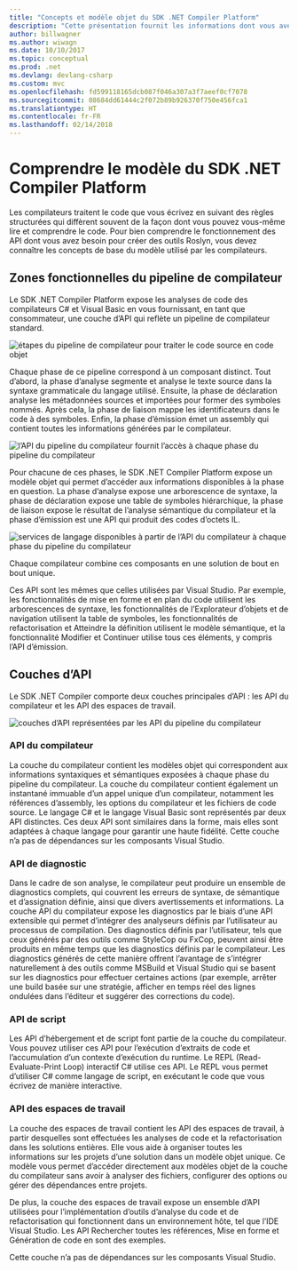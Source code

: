 ```yaml
---
title: "Concepts et modèle objet du SDK .NET Compiler Platform"
description: "Cette présentation fournit les informations dont vous avez besoin pour utiliser efficacement le SDK .NET Compiler Platform. Vous allez découvrir les différentes couches d’API, les principaux types utilisés et le modèle objet global."
author: billwagner
ms.author: wiwagn
ms.date: 10/10/2017
ms.topic: conceptual
ms.prod: .net
ms.devlang: devlang-csharp
ms.custom: mvc
ms.openlocfilehash: fd599118165dcb087f046a307a3f7aeef0cf7078
ms.sourcegitcommit: 08684dd61444c2f072b89b926370f750e456fca1
ms.translationtype: HT
ms.contentlocale: fr-FR
ms.lasthandoff: 02/14/2018
---
```

# <a name="understand-the-net-compiler-platform-sdk-model"></a>Comprendre le modèle du SDK .NET Compiler Platform

Les compilateurs traitent le code que vous écrivez en suivant des règles structurées qui diffèrent souvent de la façon dont vous pouvez vous-même lire et comprendre le code. Pour bien comprendre le fonctionnement des API dont vous avez besoin pour créer des outils Roslyn, vous devez connaître les concepts de base du modèle utilisé par les compilateurs. 

## <a name="compiler-pipeline-functional-areas"></a>Zones fonctionnelles du pipeline de compilateur

Le SDK .NET Compiler Platform expose les analyses de code des compilateurs C# et Visual Basic en vous fournissant, en tant que consommateur, une couche d’API qui reflète un pipeline de compilateur standard.

![étapes du pipeline de compilateur pour traiter le code source en code objet](media/compiler-pipeline.png)

Chaque phase de ce pipeline correspond à un composant distinct. Tout d’abord, la phase d’analyse segmente et analyse le texte source dans la syntaxe grammaticale du langage utilisé. Ensuite, la phase de déclaration analyse les métadonnées sources et importées pour former des symboles nommés. Après cela, la phase de liaison mappe les identificateurs dans le code à des symboles. Enfin, la phase d’émission émet un assembly qui contient toutes les informations générées par le compilateur.

![l’API du pipeline du compilateur fournit l’accès à chaque phase du pipeline du compilateur](media/compiler-pipeline-api.png)

Pour chacune de ces phases, le SDK .NET Compiler Platform expose un modèle objet qui permet d’accéder aux informations disponibles à la phase en question. La phase d’analyse expose une arborescence de syntaxe, la phase de déclaration expose une table de symboles hiérarchique, la phase de liaison expose le résultat de l’analyse sémantique du compilateur et la phase d’émission est une API qui produit des codes d’octets IL.

![services de langage disponibles à partir de l’API du compilateur à chaque phase du pipeline du compilateur](media/compiler-pipeline-lang-svc.png)

Chaque compilateur combine ces composants en une solution de bout en bout unique.

Ces API sont les mêmes que celles utilisées par Visual Studio. Par exemple, les fonctionnalités de mise en forme et en plan du code utilisent les arborescences de syntaxe, les fonctionnalités de l’Explorateur d’objets et de navigation utilisent la table de symboles, les fonctionnalités de refactorisation et Atteindre la définition utilisent le modèle sémantique, et la fonctionnalité Modifier et Continuer utilise tous ces éléments, y compris l’API d’émission. 

## <a name="api-layers"></a>Couches d’API

Le SDK .NET Compiler comporte deux couches principales d’API : les API du compilateur et les API des espaces de travail.

![couches d’API représentées par les API du pipeline du compilateur](media/api-layers.png)

### <a name="compiler-apis"></a>API du compilateur

La couche du compilateur contient les modèles objet qui correspondent aux informations syntaxiques et sémantiques exposées à chaque phase du pipeline du compilateur. La couche du compilateur contient également un instantané immuable d’un appel unique d’un compilateur, notamment les références d’assembly, les options du compilateur et les fichiers de code source. Le langage C# et le langage Visual Basic sont représentés par deux API distinctes. Ces deux API sont similaires dans la forme, mais elles sont adaptées à chaque langage pour garantir une haute fidélité. Cette couche n’a pas de dépendances sur les composants Visual Studio.

### <a name="diagnostic-apis"></a>API de diagnostic

Dans le cadre de son analyse, le compilateur peut produire un ensemble de diagnostics complets, qui couvrent les erreurs de syntaxe, de sémantique et d’assignation définie, ainsi que divers avertissements et informations. La couche API du compilateur expose les diagnostics par le biais d’une API extensible qui permet d’intégrer des analyseurs définis par l’utilisateur au processus de compilation. Des diagnostics définis par l’utilisateur, tels que ceux générés par des outils comme StyleCop ou FxCop, peuvent ainsi être produits en même temps que les diagnostics définis par le compilateur. Les diagnostics générés de cette manière offrent l’avantage de s’intégrer naturellement à des outils comme MSBuild et Visual Studio qui se basent sur les diagnostics pour effectuer certaines actions (par exemple, arrêter une build basée sur une stratégie, afficher en temps réel des lignes ondulées dans l’éditeur et suggérer des corrections du code).

### <a name="scripting-apis"></a>API de script

Les API d’hébergement et de script font partie de la couche du compilateur. Vous pouvez utiliser ces API pour l’exécution d’extraits de code et l’accumulation d’un contexte d’exécution du runtime.
Le REPL (Read-Evaluate-Print Loop) interactif C# utilise ces API. Le REPL vous permet d’utiliser C# comme langage de script, en exécutant le code que vous écrivez de manière interactive.

### <a name="workspaces-apis"></a>API des espaces de travail

La couche des espaces de travail contient les API des espaces de travail, à partir desquelles sont effectuées les analyses de code et la refactorisation dans les solutions entières. Elle vous aide à organiser toutes les informations sur les projets d’une solution dans un modèle objet unique. Ce modèle vous permet d’accéder directement aux modèles objet de la couche du compilateur sans avoir à analyser des fichiers, configurer des options ou gérer des dépendances entre projets.

De plus, la couche des espaces de travail expose un ensemble d’API utilisées pour l’implémentation d’outils d’analyse du code et de refactorisation qui fonctionnent dans un environnement hôte, tel que l’IDE Visual Studio. Les API Rechercher toutes les références, Mise en forme et Génération de code en sont des exemples.

Cette couche n’a pas de dépendances sur les composants Visual Studio.
